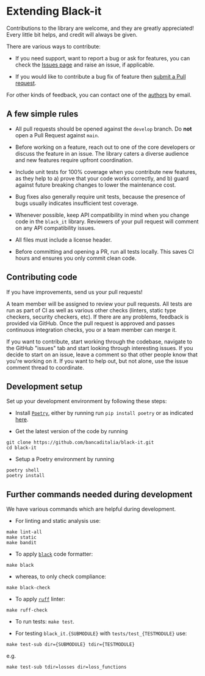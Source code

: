 # Extending Black-it

Contributions to the library are welcome, and they are greatly appreciated! Every little bit helps, and credit will always be given.

There are various ways to contribute:

- If you need support, want to report a bug or ask for features, you can check the [Issues page](https://github.com/bancaditalia/black-it/issues) and raise an issue, if applicable.

- If you would like to contribute a bug fix of feature then [submit a Pull request](https://github.com/bancaditalia/black-it/pulls).

For other kinds of feedback, you can contact one of the
[authors](https://github.com/bancaditalia/black-it/blob/main/AUTHORS.md) by email.


## A few simple rules

- All pull requests should be opened against the `develop` branch. Do **not** open a Pull Request against `main`.

- Before working on a feature, reach out to one of the core developers or discuss the feature in an issue. The library caters a diverse audience and new features require upfront coordination.

- Include unit tests for 100% coverage when you contribute new features, as they help to a) prove that your code works correctly, and b) guard against future breaking changes to lower the maintenance cost.

- Bug fixes also generally require unit tests, because the presence of bugs usually indicates insufficient test coverage.

- Whenever possible, keep API compatibility in mind when you change code in the `black_it` library. Reviewers of your pull request will comment on any API compatibility issues.

- All files must include a license header.

- Before committing and opening a PR, run all tests locally. This saves CI hours and ensures you only commit clean code.


## Contributing code

If you have improvements, send us your pull requests!

A team member will be assigned to review your pull requests. All tests are run as part of CI as well as various other checks (linters, static type checkers, security checkers, etc). If there are any problems, feedback is provided via GitHub. Once the pull request is approved and passes continuous integration checks, you or a team member can merge it.

If you want to contribute, start working through the codebase, navigate to the GitHub "issues" tab and start looking through interesting issues. If you decide to start on an issue, leave a comment so that other people know that you're working on it. If you want to help out, but not alone, use the issue comment thread to coordinate.


## Development setup

Set up your development environment by following these steps:

- Install [`Poetry`](https://python-poetry.org/), either by running run `pip install poetry` or as indicated [here](https://python-poetry.org/docs/#installation).

- Get the latest version of the code by running

```
git clone https://github.com/bancaditalia/black-it.git
cd black-it
```

- Setup a Poetry environment by running

```
poetry shell
poetry install
```

## Further commands needed during development

We have various commands which are helpful during development.

- For linting and static analysis use:
```
make lint-all
make static
make bandit
```

- To apply [`black`](https://black.readthedocs.io/en/stable/) code formatter:
```
make black
```

- whereas, to only check compliance:
```
make black-check
```

- To apply [`ruff`](https://beta.ruff.rs/docs/) linter:
```
make ruff-check
```

- To run tests: `make test`.

- For testing `black_it.{SUBMODULE}` with `tests/test_{TESTMODULE}` use:
```
make test-sub dir={SUBMODULE} tdir={TESTMODULE}
```

e.g.
```
make test-sub tdir=losses dir=loss_functions
```
